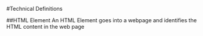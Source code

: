 #Technical Definitions

##HTML Element
An HTML Element goes into a webpage and identifies the HTML content in the web page
